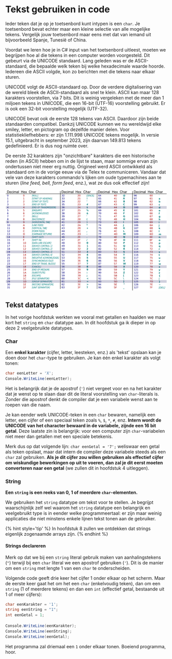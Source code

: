 # Tekst gebruiken in code <!--\label{ch:3}-->

Ieder teken dat je op je toetsenbord kunt intypen is een ``char``. Je toetsenbord bevat echter maar een kleine selectie van alle mogelijke tekens. Vergelijk jouw toetsenbord maar eens met dat van iemand uit bijvoorbeeld Spanje, Tunesië of China.

Voordat we leren hoe je in C# input van het toetsenbord uitleest, moeten we begrijpen hoe al die tekens in een computer worden voorgesteld. Dit gebeurt via de UNICODE standaard. Lang geleden was er de ASCII-standaard, die bepaalde welk teken bij welke hexadecimale waarde hoorde. Iedereen die ASCII volgde, kon zo berichten met die tekens naar elkaar sturen.

UNICODE volgt de ASCII-standaard op. Door de verdere digitalisering van de wereld bleek de ASCII-standaard als snel te klein. ASCII kan maar 128 karakters voorstellen, via 7 bits. Dit is weinig vergeleken met de meer dan 1 miljoen tekens in UNICODE, die een 16-bit (UTF-16) voorstelling gebruikt. Er is ook een 32-bit voorstelling mogelijk (UTF-32).

UNICODE bevat ook de eerste 128 tekens van ASCII. Daardoor zijn beide standaarden compatibel. Dankzij UNICODE kunnen we nu wereldwijd elke smiley, letter, en pictogram op dezelfde manier delen. Voor statistiekliefhebbers: er zijn 1.111.998 UNICODE tekens mogelijk. In versie 15.1, uitgebracht in september 2023, zijn daarvan 149.813 tekens gedefinieerd. Er is dus nog ruimte over.


De eerste 32 karakters zijn "onzichtbare" karakters die een historische reden (in ASCII) hebben om in de lijst te staan, maar sommige ervan zijn ondertussen niet meer erg nuttig. Origineel werd ASCII ontwikkeld als standaard om in de vorige eeuw via de Telex te communiceren. Vandaar dat vele van deze karakters commando's lijken om oude typemachines aan te sturen (*line feed, bell, form feed*, enz.), wat ze dus ook effectief zijn!



![De eerste 128 karakters met hun waarden (bron Wikipedia).](../assets/1_csharpbasics/asciihires.png)<!--{width=80%}-->



## Tekst datatypes

In het vorige hoofdstuk werkten we vooral met getallen en haalden we maar kort het ``string`` en ``char`` datatype aan. In dit hoofdstuk ga ik dieper in op deze 2 veelgebruikte datatypes.

### Char

Een **enkel karakter** (cijfer, letter, leesteken, enz.) als 'tekst' opslaan kan je doen door het `char`-type te gebruiken. Je kan één enkel karakter als volgt tonen:

```csharp
char eenLetter = 'X';
Console.WriteLine(eenLetter);
```

Het is belangrijk dat je de apostrof (``'``) niet vergeet voor en na het karakter dat je wenst op te slaan daar dit de literal voorstelling van `char`-literals is. Zonder die apostrof denkt de compiler dat je een variabele wenst aan te roepen van die naam.

Je kan eender welk UNICODE-teken in een `char` bewaren, namelijk een letter, een cijfer of een speciaal teken zoals `%`, `$`, `*`, `#`, enz. **Intern wordt de UNICODE van het character bewaard in de variabele, zijnde een 16 bit getal**. Deze laatste zin is belangrijk: voor een computer zijn `char`-variabelen niet meer dan getallen met een speciale betekenis.

Merk dus op dat volgende lijn: ``char eenGetal = '7';`` weliswaar een getal als teken opslaat, maar dat intern de compiler deze variabele steeds als een ``char`` zal gebruiken. **Als je dit cijfer zou willen gebruiken als effectief cijfer om wiskundige bewerkingen op uit te voeren, dan zal je dit eerst moeten converteren naar een getal** (we zullen dit in hoofdstuk 4 uitleggen).



### String

**Een ``string`` is een reeks van 0, 1 of meerdere `char`-elementen.**

We gebruiken het ``string`` datatype om tekst voor te stellen. Je begrijpt waarschijnlijk zelf wel waarom het ``string`` datatype een belangrijk en veelgebruikt type is in eender welke programmeertaal: er zijn maar weinig applicaties die niet minstens enkele lijnen tekst tonen aan de gebruiker.

{% hint style='tip' %}
In hoofdstuk 8 zullen we ontdekken dat strings eigenlijk zogenaamde arrays zijn. 
{% endhint %}


#### Strings declareren
Merk op dat we bij een ``string`` literal gebruik maken van aanhalingstekens (`"`) terwijl bij een ``char`` literal we een apostrof gebruiken (`'`). Dit is de manier om een ``string`` met lengte 1 van een ``char`` te onderscheiden.

Volgende code geeft drie keer het cijfer 1 onder elkaar op het scherm. Maar de eerste keer gaat het om het een ``char`` (enkelvoudig teken), dan om een ``string`` (1 of meerdere tekens) en dan een ``int`` (effectief getal, bestaande uit 1 of meer cijfers):

```csharp
char eenKarakter = '1'; 
string eenString = "1"; 
int eenGetal = 1;
 
Console.WriteLine(eenKarakter);
Console.WriteLine(eenString);
Console.WriteLine(eenGetal);
```

Het programma zal driemaal een ``1`` onder elkaar tonen. Boeiend programma, hoor.
